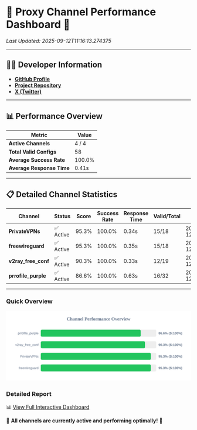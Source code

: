 # 🌟 Proxy Channel Performance Dashboard 🌟

_Last Updated: 2025-09-12T11:16:13.274375_

---

## 👩‍💻 Developer Information

- **[GitHub Profile](https://github.com/4n0nymou3)**  
- **[Project Repository](https://github.com/4n0nymou3/multi-proxy-config-fetcher)**  
- **[X (Twitter)](https://x.com/4n0nymou3)**  

---

## 📊 Performance Overview

| Metric                | Value       |
|-----------------------|-------------|
| **Active Channels**   | 4 / 4       |
| **Total Valid Configs** | 58          |
| **Average Success Rate** | 100.0%      |
| **Average Response Time** | 0.41s       |

---

## 📋 Detailed Channel Statistics

| Channel          | Status     | Score  | Success Rate | Response Time | Valid/Total | Last Success               |
|------------------|------------|--------|--------------|---------------|-------------|----------------------------|
| **PrivateVPNs**  | ✅ Active  | 95.3%  | 100.0% | 0.34s         | 15/18       | 2025-09-12T11:16:12.895305 |
| **freewireguard**  | ✅ Active  | 95.3%  | 100.0% | 0.35s         | 15/18       | 2025-09-12T11:16:13.271798 |
| **v2ray_free_conf**  | ✅ Active  | 90.3%  | 100.0% | 0.33s         | 12/19       | 2025-09-12T11:16:12.519420 |
| **prrofile_purple**  | ✅ Active  | 86.6%  | 100.0% | 0.63s         | 16/32       | 2025-09-12T11:16:12.138639 |

---

### Quick Overview
<div align="center">
  <a href="https://raw.githubusercontent.com/nullluser/NullRepo/refs/heads/main/assets/channel_stats_chart.svg">
    <img src="https://raw.githubusercontent.com/nullluser/NullRepo/refs/heads/main/assets/channel_stats_chart.svg" alt="Source Performance Statistics" width="800">
  </a>
</div>

### Detailed Report
📊 [View Full Interactive Dashboard](https://htmlpreview.github.io/?https://github.com/nullluser/NullRepo/blob/main/assets/performance_report.html)

🎉 **All channels are currently active and performing optimally!** 🎉
